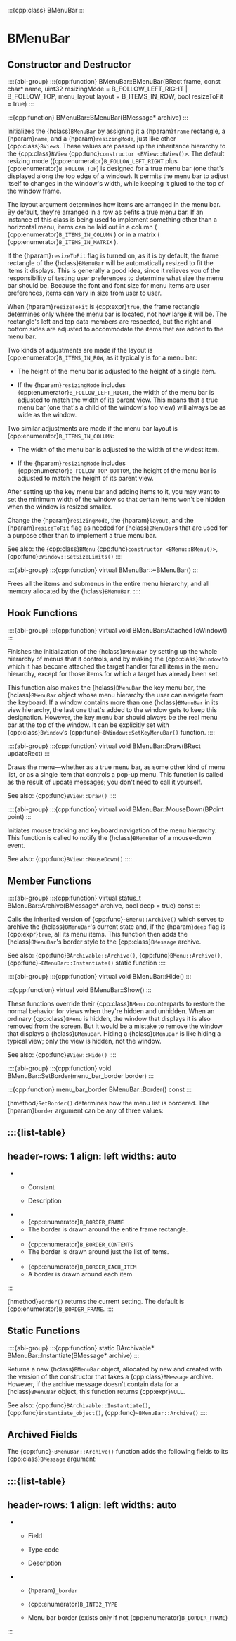 :::{cpp:class} BMenuBar
:::

# BMenuBar

## Constructor and Destructor

::::{abi-group}
:::{cpp:function} BMenuBar::BMenuBar(BRect frame, const char* name, uint32 resizingMode = B_FOLLOW_LEFT_RIGHT | B_FOLLOW_TOP, menu_layout layout = B_ITEMS_IN_ROW, bool resizeToFit = true)
:::

:::{cpp:function} BMenuBar::BMenuBar(BMessage* archive)
:::

Initializes the {hclass}`BMenuBar` by assigning it a {hparam}`frame`
rectangle, a {hparam}`name`, and a {hparam}`resizingMode`, just like other
{cpp:class}`BView`s. These values are passed up the inheritance hierarchy
to the {cpp:class}`BView` {cpp:func}`constructor <BView::BView()>`. The
default resizing mode ({cpp:enumerator}`B_FOLLOW_LEFT_RIGHT` plus
{cpp:enumerator}`B_FOLLOW_TOP`) is designed for a true menu bar (one that's
displayed along the top edge of a window). It permits the menu bar to
adjust itself to changes in the window's width, while keeping it glued to
the top of the window frame.

The layout argument determines how items are arranged in the menu bar. By
default, they're arranged in a row as befits a true menu bar. If an
instance of this class is being used to implement something other than a
horizontal menu, items can be laid out in a column (
{cpp:enumerator}`B_ITEMS_IN_COLUMN` ) or in a matrix (
{cpp:enumerator}`B_ITEMS_IN_MATRIX` ).

If the {hparam}`resizeToFit` flag is turned on, as it is by default, the
frame rectangle of the {hclass}`BMenuBar` will be automatically resized to
fit the items it displays. This is generally a good idea, since it relieves
you of the responsibility of testing user preferences to determine what
size the menu bar should be. Because the font and font size for menu items
are user preferences, items can vary in size from user to user.

When {hparam}`resizeToFit` is {cpp:expr}`true`, the frame rectangle
determines only where the menu bar is located, not how large it will be.
The rectangle's left and top data members are respected, but the right and
bottom sides are adjusted to accommodate the items that are added to the
menu bar.

Two kinds of adjustments are made if the layout is
{cpp:enumerator}`B_ITEMS_IN_ROW`, as it typically is for a menu bar:

-   The height of the menu bar is adjusted to the height of a single item.

-   If the {hparam}`resizingMode` includes
{cpp:enumerator}`B_FOLLOW_LEFT_RIGHT`, the width of the menu bar is
adjusted to match the width of its parent view. This means that a true menu
bar (one that's a child of the window's top view) will always be as wide as
the window.

Two similar adjustments are made if the menu bar layout is
{cpp:enumerator}`B_ITEMS_IN_COLUMN`:

-   The width of the menu bar is adjusted to the width of the widest item.

-   If the {hparam}`resizingMode` includes
{cpp:enumerator}`B_FOLLOW_TOP_BOTTOM`, the height of the menu bar is
adjusted to match the height of its parent view.

After setting up the key menu bar and adding items to it, you may want to
set the minimum width of the window so that certain items won't be hidden
when the window is resized smaller.

Change the {hparam}`resizingMode`, the {hparam}`layout`, and the
{hparam}`resizeToFit` flag as needed for {hclass}`BMenuBar`s that are used
for a purpose other than to implement a true menu bar.

See also: the {cpp:class}`BMenu` {cpp:func}`constructor <BMenu::BMenu()>`,
{cpp:func}`BWindow::SetSizeLimits()`
::::

::::{abi-group}
:::{cpp:function} virtual BMenuBar::~BMenuBar()
:::

Frees all the items and submenus in the entire menu hierarchy, and all
memory allocated by the {hclass}`BMenuBar`.
::::

## Hook Functions

::::{abi-group}
:::{cpp:function} virtual void BMenuBar::AttachedToWindow()
:::

Finishes the initialization of the {hclass}`BMenuBar` by setting up the
whole hierarchy of menus that it controls, and by making the
{cpp:class}`BWindow` to which it has become attached the target handler for
all items in the menu hierarchy, except for those items for which a target
has already been set.

This function also makes the {hclass}`BMenuBar` the key menu bar, the
{hclass}`BMenuBar` object whose menu hierarchy the user can navigate from
the keyboard. If a window contains more than one {hclass}`BMenuBar` in its
view hierarchy, the last one that's added to the window gets to keep this
designation. However, the key menu bar should always be the real menu bar
at the top of the window. It can be explicitly set with
{cpp:class}`BWindow`'s {cpp:func}`~BWindow::SetKeyMenuBar()` function.
::::

::::{abi-group}
:::{cpp:function} virtual void BMenuBar::Draw(BRect updateRect)
:::

Draws the menu—whether as a true menu bar, as some other kind of menu
list, or as a single item that controls a pop-up menu. This function is
called as the result of update messages; you don't need to call it
yourself.

See also: {cpp:func}`BView::Draw()`
::::

::::{abi-group}
:::{cpp:function} virtual void BMenuBar::MouseDown(BPoint point)
:::

Initiates mouse tracking and keyboard navigation of the menu hierarchy.
This function is called to notify the {hclass}`BMenuBar` of a mouse-down
event.

See also: {cpp:func}`BView::MouseDown()`
::::

## Member Functions

::::{abi-group}
:::{cpp:function} virtual status_t BMenuBar::Archive(BMessage* archive, bool deep = true) const
:::

Calls the inherited version of {cpp:func}`~BMenu::Archive()` which serves
to archive the {hclass}`BMenuBar`'s current state and, if the
{hparam}`deep` flag is {cpp:expr}`true`, all its menu items. This function
then adds the {hclass}`BMenuBar`'s border style to the
{cpp:class}`BMessage` archive.

See also: {cpp:func}`BArchivable::Archive()`,
{cpp:func}`BMenu::Archive()`, {cpp:func}`~BMenuBar::Instantiate()` static
function
::::

::::{abi-group}
:::{cpp:function} virtual void BMenuBar::Hide()
:::

:::{cpp:function} virtual void BMenuBar::Show()
:::

These functions override their {cpp:class}`BMenu` counterparts to restore
the normal behavior for views when they're hidden and unhidden. When an
ordinary {cpp:class}`BMenu` is hidden, the window that displays it is also
removed from the screen. But it would be a mistake to remove the window
that displays a {hclass}`BMenuBar`. Hiding a {hclass}`BMenuBar` is like
hiding a typical view; only the view is hidden, not the window.

See also: {cpp:func}`BView::Hide()`
::::

::::{abi-group}
:::{cpp:function} void BMenuBar::SetBorder(menu_bar_border border)
:::

:::{cpp:function} menu_bar_border BMenuBar::Border() const
:::

{hmethod}`SetBorder()` determines how the menu list is bordered. The
{hparam}`border` argument can be any of three values:

:::{list-table}
---
header-rows: 1
align: left
widths: auto
---
-
	- Constant

	- Description

-
	- {cpp:enumerator}`B_BORDER_FRAME`
	- The border is drawn around the entire frame rectangle.
-
	- {cpp:enumerator}`B_BORDER_CONTENTS`
	- The border is drawn around just the list of items.
-
	- {cpp:enumerator}`B_BORDER_EACH_ITEM`
	- A border is drawn around each item.

:::

{hmethod}`Border()` returns the current setting. The default is
{cpp:enumerator}`B_BORDER_FRAME`.
::::

## Static Functions

::::{abi-group}
:::{cpp:function} static BArchivable* BMenuBar::Instantiate(BMessage* archive)
:::

Returns a new {hclass}`BMenuBar` object, allocated by new and created with
the version of the constructor that takes a {cpp:class}`BMessage` archive.
However, if the archive message doesn't contain data for a
{hclass}`BMenuBar` object, this function returns {cpp:expr}`NULL`.

See also: {cpp:func}`BArchivable::Instantiate()`,
{cpp:func}`instantiate_object()`, {cpp:func}`~BMenuBar::Archive()`
::::

## Archived Fields

The {cpp:func}`~BMenuBar::Archive()` function adds the following fields to
its {cpp:class}`BMessage` argument:

:::{list-table}
---
header-rows: 1
align: left
widths: auto
---
-
	- Field

	- Type code

	- Description

-
	- {hparam}`_border`

	- {cpp:enumerator}`B_INT32_TYPE`

	- Menu bar border (exists only if not {cpp:enumerator}`B_BORDER_FRAME`)


:::
